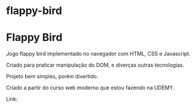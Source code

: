 # flappy-bird

<h1>Flappy Bird</h1>
<p>Jogo flappy bird implementado no navegador com HTML, CSS e Javascript. </p>
<p>Criado para praticar manipulação do DOM, e diverças outras tecnologias.</p>
<p>Projeto bem simples, porém divertido.</p>
<p>Criado a partir do curso web moderno que estou fazendo na UDEMY.</p>
<p>Link: </p>
